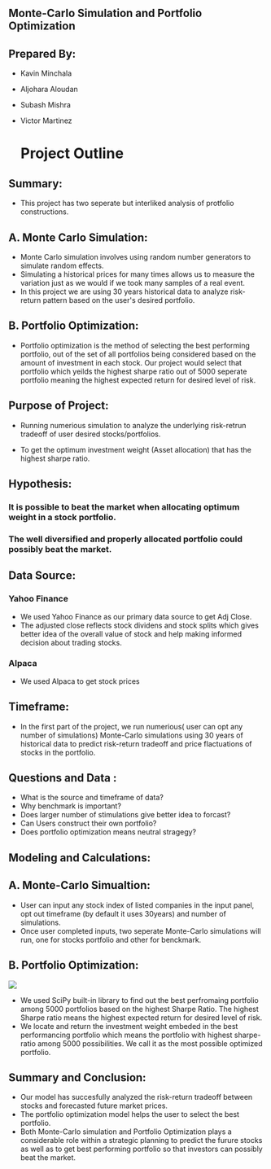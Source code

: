  ## Monte-Carlo Simulation and Portfolio Optimization

## Prepared By: 
- Kavin Minchala
- Aljohara Aloudan
- Subash Mishra
- Victor Martinez
  
  # Project Outline 
## Summary: 
- This project has two seperate but interliked analysis of protfolio constructions. 
## A. Monte Carlo Simulation: 
- Monte Carlo simulation involves using random number generators to simulate random effects. 
- Simulating a historical prices for many times allows us to measure the variation just as we would if we took many samples of a real event. 
- In this project we are using 30 years historical data to analyze risk-return pattern based on the user's desired portfolio. 

## B. Portfolio Optimization: 
- Portfolio optimization is the method of selecting the best performing portfolio, out of the set of all portfolios being considered based on the amount of investment in each stock. Our project would select that portfolio which yeilds the highest sharpe ratio out of 5000 seperate portfolio meaning the highest expected return for desired level of risk.

## Purpose of Project: 
 * Running numerious simulation to analyze the underlying risk-retrun tradeoff of user desired stocks/portfolios. 
 
 * To get the optimum investment weight (Asset allocation) that has the highest sharpe ratio.
 
## Hypothesis: 
### It is possible to beat the market when allocating optimum weight in a stock portfolio. 

### The well diversified and properly allocated portfolio could possibly beat the market. 

## Data Source: 
### Yahoo Finance
-  We used Yahoo Finance as our primary data source to get Adj Close. 
- The adjusted close reflects stock dividens and stock splits which gives better idea of the overall value of stock and help making informed decision about trading stocks. 
### Alpaca
- We used Alpaca to get stock prices 

## Timeframe:
- In the first part of the project, we run numerious( user can opt any number of simulations) Monte-Carlo simulations using 30 years of historical data to predict risk-return tradeoff and price flactuations of stocks in the portfolio.

## Questions and Data : 
* What is the source and timeframe of data?
* Why benchmark is important? 
* Does larger number of stimulations give better idea to forcast?
* Can Users construct their own portfolio?
* Does portfolio optimization means neutral stragegy?

## Modeling and Calculations: 
##  A. Monte-Carlo Simualtion: 
- User can input any stock index of listed companies in the input panel, opt out timeframe (by default it uses 30years) and number of simulations. 
- Once user completed inputs, two seperate Monte-Carlo simulations will run, one for stocks portfolio and other for benckmark. 

## B. Portfolio Optimization: 
![](https://raw.githubusercontent.com/blueprint99/Fintech_Bcamp_Project1/MishraSubash-patch-1/images/portfolio.png)

- We used SciPy built-in library to find out the best perfromaing portfolio among 5000 portfolios based on the highest Sharpe Ratio. The highest Sharpe ratio means the highest expected return for desired level of risk. 
- We locate and return the investment weight embeded in the best performancing portfolio which means the portfolio with highest sharpe-ratio among 5000 possibilities. We call it as the most possible optimized portfolio. 


## Summary and Conclusion: 
- Our model has succesfully analyzed the risk-return tradeoff between stocks and forecasted future market prices. 
- The portfolio optimization model helps the user to select the best portfolio.
- Both Monte-Carlo simulation and Portfolio Optimization plays a considerable role within a strategic planning to predict the furure stocks as well as to get best performing portfolio so that investors can possibly beat the market. 

  
